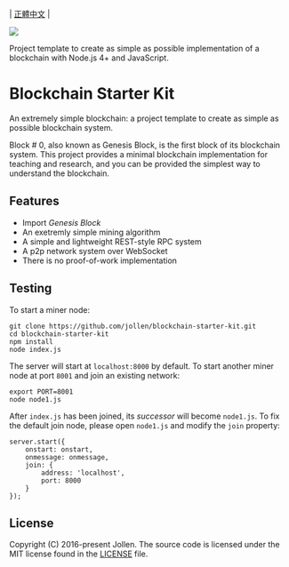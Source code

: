| <a href="README_zh-TW.md">正體中文</a> |

<img src="http://block0.org/images/block0.org.jpg" />

Project template to create as simple as possible implementation of a blockchain with Node.js 4+ and JavaScript.

# Blockchain Starter Kit

An extremely simple blockchain: a project template to create as simple as possible blockchain system.

Block # 0, also known as Genesis Block, is the first block of its blockchain system. This project provides a minimal blockchain implementation for teaching and research, and you can be provided the simplest way to understand the blockchain.

## Features

* Import _Genesis Block_
* An exetremly simple mining algorithm
* A simple and lightweight REST-style RPC system
* A p2p network system over WebSocket
* There is no proof-of-work implementation

## Testing

To start a miner node:

```
git clone https://github.com/jollen/blockchain-starter-kit.git
cd blockchain-starter-kit
npm install
node index.js
```

The server will start at ```localhost:8000``` by default. To start another miner node at port ```8001``` and join an existing network:

```
export PORT=8001
node node1.js
```

After ```index.js``` has been joined, its _successor_ will become ```node1.js```. To fix the default join node, please open ```node1.js``` and modify the ```join``` property:

```
server.start({
    onstart: onstart,
	onmessage: onmessage,
	join: {
		address: 'localhost',
		port: 8000
	}
});
```

## License

Copyright (C) 2016-present Jollen. The source code is licensed under the MIT license found in the [LICENSE](LICENSE) file.
